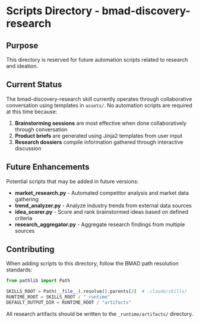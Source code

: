 # Scripts Directory - bmad-discovery-research

## Purpose

This directory is reserved for future automation scripts related to research and ideation.

## Current Status

The bmad-discovery-research skill currently operates through collaborative conversation using templates in `assets/`. No automation scripts are required at this time because:

1. **Brainstorming sessions** are most effective when done collaboratively through conversation
2. **Product briefs** are generated using Jinja2 templates from user input
3. **Research dossiers** compile information gathered through interactive discussion

## Future Enhancements

Potential scripts that may be added in future versions:

- **market_research.py** - Automated competitor analysis and market data gathering
- **trend_analyzer.py** - Analyze industry trends from external data sources
- **idea_scorer.py** - Score and rank brainstormed ideas based on defined criteria
- **research_aggregator.py** - Aggregate research findings from multiple sources

## Contributing

When adding scripts to this directory, follow the BMAD path resolution standards:

```python
from pathlib import Path

SKILLS_ROOT = Path(__file__).resolve().parents[2]  # .claude/skills/
RUNTIME_ROOT = SKILLS_ROOT / "_runtime"
DEFAULT_OUTPUT_DIR = RUNTIME_ROOT / "artifacts"
```

All research artifacts should be written to the `_runtime/artifacts/` directory.
